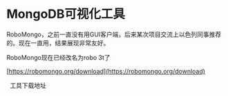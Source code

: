 # MongoDB可视化工具

RoboMongo，之前一直没有用GUI客户端，后来某次项目交流上以色列同事推荐的。现在一直用，结果展现非常友好。

RoboMongo现在已经改名为robo 3t了

  


[https://robomongo.org/download](https://robomongo.org/download)

  工具下载地址

